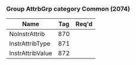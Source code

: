 ### Group AttrbGrp category Common (2074)

| Name             | Tag | Req'd |
|------------------|-----|----------|
| NoInstrAttrib    | 870 |       |
| InstrAttribType  | 871 |       |
| InstrAttribValue | 872 |       |

